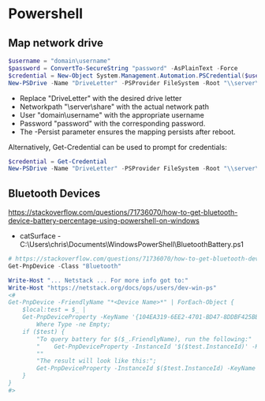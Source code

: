 # Powershell 

## Map network drive

```powershell
$username = "domain\username"
$password = ConvertTo-SecureString "password" -AsPlainText -Force
$credential = New-Object System.Management.Automation.PSCredential($username, $password)
New-PSDrive -Name "DriveLetter" -PSProvider FileSystem -Root "\\server\share" -Credential $credential -Persist
```

- Replace "DriveLetter" with the desired drive letter
- Networkpath "\\server\share" with the actual network path
- User "domain\username" with the appropriate username
- Password "password" with the corresponding password.
- The -Persist parameter ensures the mapping persists after reboot.
  
Alternatively, Get-Credential can be used to prompt for credentials:

```powershell
$credential = Get-Credential
New-PSDrive -Name "DriveLetter" -PSProvider FileSystem -Root "\\server\share" -Credential $credential -Persist
```


## Bluetooth Devices

https://stackoverflow.com/questions/71736070/how-to-get-bluetooth-device-battery-percentage-using-powershell-on-windows

- catSurface - C:\Users\chris\Documents\WindowsPowerShell\BluetoothBattery.ps1
```powershell
# https://stackoverflow.com/questions/71736070/how-to-get-bluetooth-device-battery-percentage-using-powershell-on-windows
Get-PnpDevice -Class "Bluetooth" 

Write-Host "... Netstack ... For more info got to:"
Write-Host "https://netstack.org/docs/ops/users/dev-win-ps"
<#
Get-PnpDevice -FriendlyName "*<Device Name>*" | ForEach-Object {
    $local:test = $_ |
    Get-PnpDeviceProperty -KeyName '{104EA319-6EE2-4701-BD47-8DDBF425BBE5} 2' |
        Where Type -ne Empty;
    if ($test) {
        "To query battery for $($_.FriendlyName), run the following:"
        "    Get-PnpDeviceProperty -InstanceId '$($test.InstanceId)' -KeyName '{104EA319-6EE2-4701-BD47-8DDBF425BBE5} 2' | % Data"
        ""
        "The result will look like this:";
        Get-PnpDeviceProperty -InstanceId $($test.InstanceId) -KeyName '{104EA319-6EE2-4701-BD47-8DDBF425BBE5} 2' | % Data
    }
}
#>
```
